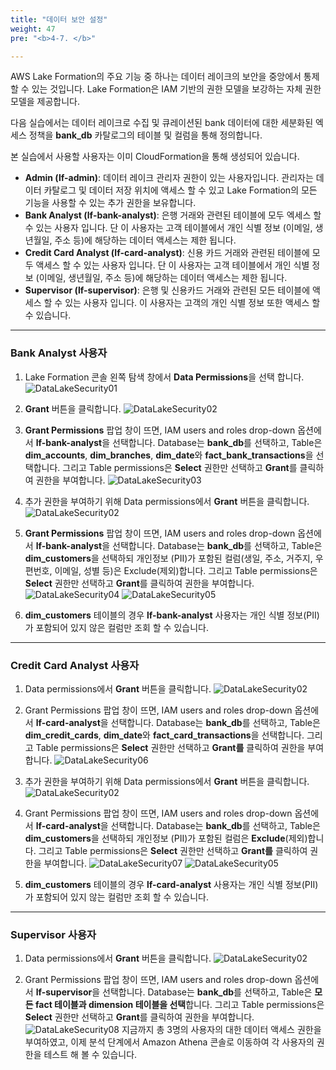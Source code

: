 ```yaml
---
title: "데이터 보안 설정"
weight: 47
pre: "<b>4-7. </b>"

---
```


AWS Lake Formation의 주요 기능 중 하나는 데이터 레이크의 보안을 중앙에서 통제 할 수 있는 것입니다. Lake Formation은 IAM 기반의 권한 모델을 보강하는 자체 권한 모델을 제공합니다.
 
다음 실습에서는 데이터 레이크로 수집 및 큐레이션된 bank 데이터에 대한 세분화된 엑세스 정책을 **bank_db** 카탈로그의 테이블 및 컬럼을 통해 정의합니다.

본 실습에서 사용할 사용자는 이미 CloudFormation을 통해 생성되어 있습니다. 
- **Admin (lf-admin)**: 데이터 레이크 관리자 권한이 있는 사용자입니다. 관리자는 데이터 카탈로그 및 데이터 저장 위치에 액세스 할 수 있고 Lake Formation의 모든 기능을 사용할 수 있는 추가 권한을 보유합니다.
- **Bank Analyst (lf-bank-analyst)**: 은행 거래와 관련된 테이블에 모두 엑세스 할 수 있는 사용자 입니다. 단 이 사용자는 고객 테이블에서 개인 식별 정보 (이메일, 생년월일, 주소 등)에 해당하는 데이터 액세스는 제한 됩니다.
- **Credit Card Analyst (lf-card-analyst)**: 신용 카드 거래와 관련된 테이블에 모두 액세스 할 수 있는 사용자 입니다. 단 이 사용자는 고객 테이블에서 개인 식별 정보 (이메일, 생년월일, 주소 등)에 해당하는 데이터 액세스는 제한 됩니다.
- **Supervisor (lf-supervisor)**: 은행 및 신용카드 거래와 관련된 모든 테이블에 액세스 할 수 있는 사용자 입니다. 이 사용자는 고객의 개인 식별 정보 또한 액세스 할 수 있습니다.

----

### Bank Analyst 사용자

1. Lake Formation 콘솔 왼쪽 탐색 창에서 **Data Permissions**을 선택 합니다. 
![DataLakeSecurity01](/images/data_lake_security_01.png)

2. **Grant** 버튼을 클릭합니다. 
![DataLakeSecurity02](/images/data_lake_security_02.png)

3. **Grant Permissions** 팝업 창이 뜨면, IAM users and roles drop-down 옵션에서 **lf-bank-analyst**을 선택합니다. Database는 **bank_db**를 선택하고, Table은 **dim_accounts**, **dim_branches**, **dim_date**와 **fact_bank_transactions**을 선택합니다. 그리고 Table permissions은 **Select** 권한만 선택하고 **Grant**를 클릭하여 권한을 부여합니다. 
![DataLakeSecurity03](/images/data_lake_security_03.png)

4. 추가 권한을 부여하기 위해 Data permissions에서 **Grant** 버튼을 클릭합니다. 
![DataLakeSecurity02](/images/data_lake_security_02.png)

5. **Grant Permissions** 팝업 창이 뜨면, IAM users and roles drop-down 옵션에서 **lf-bank-analyst**을 선택합니다. Database는 **bank_db**를 선택하고, Table은 **dim_customers**을 선택하되 개인정보 (PII)가 포함된 컬럼(생일, 주소, 거주지, 우편번호, 이메일, 성별 등)은 Exclude(제외)합니다. 그리고 Table permissions은 **Select** 권한만 선택하고 **Grant**를 클릭하여 권한을 부여합니다.
![DataLakeSecurity04](/images/data_lake_security_04.png)
![DataLakeSecurity05](/images/data_lake_security_05.png)

6. **dim_customers** 테이블의 경우 **lf-bank-analyst** 사용자는 개인 식별 정보(PII)가 포함되어 있지 않은 컬럼만 조회 할 수 있습니다.

----

### Credit Card Analyst 사용자

1. Data permissions에서 **Grant** 버튼을 클릭합니다. 
![DataLakeSecurity02](/images/data_lake_security_02.png)

2. Grant Permissions 팝업 창이 뜨면, IAM users and roles drop-down 옵션에서 **lf-card-analyst**을 선택합니다. Database는 **bank_db**를 선택하고, Table은 **dim_credit_cards**, **dim_date**와 **fact_card_transactions**을 선택합니다. 그리고 Table permissions은 **Select** 권한만 선택하고 **Grant를** 클릭하여 권한을 부여합니다. 
![DataLakeSecurity06](/images/data_lake_security_06.png)

3. 추가 권한을 부여하기 위해 Data permissions에서 **Grant** 버튼을 클릭합니다. 
![DataLakeSecurity02](/images/data_lake_security_02.png)

4. Grant Permissions 팝업 창이 뜨면, IAM users and roles drop-down 옵션에서 **lf-card-analyst**을 선택합니다. Database는 **bank_db**를 선택하고, Table은 **dim_customers**을 선택하되 개인정보 (PII)가 포함된 컬럼은 **Exclude**(제외)합니다. 그리고 Table permissions은 **Select** 권한만 선택하고 **Grant를** 클릭하여 권한을 부여합니다.
![DataLakeSecurity07](/images/data_lake_security_07.png)
![DataLakeSecurity05](/images/data_lake_security_05.png)

5. **dim_customers** 테이블의 경우 **lf-card-analyst** 사용자는 개인 식별 정보(PII)가 포함되어 있지 않는 컬럼만 조회 할 수 있습니다.

----

### Supervisor 사용자

1.	Data permissions에서 **Grant** 버튼을 클릭합니다.
![DataLakeSecurity02](/images/data_lake_security_02.png)

2.	Grant Permissions 팝업 창이 뜨면, IAM users and roles drop-down 옵션에서 **lf-supervisor**을 선택합니다. Database는 **bank_db**를 선택하고, Table은 **모든 fact 테이블과 dimension 테이블을 선택**합니다. 그리고 Table permissions은 **Select** 권한만 선택하고 **Grant**를 클릭하여 권한을 부여합니다.
![DataLakeSecurity08](/images/data_lake_security_08.png)
지금까지 총 3명의 사용자의 대한 데이터 액세스 권한을 부여하였고, 이제 분석 단계에서 Amazon Athena 콘솔로 이동하여 각 사용자의 권한을 테스트 해 볼 수 있습니다.